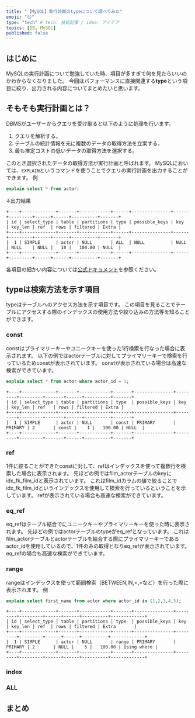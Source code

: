 ```yaml
---
title: "【MySQL】実行計画のtypeについて調べてみた"
emoji: "😊"
type: "tech" # tech: 技術記事 / idea: アイデア
topics: [DB, MySQL]
published: false
---
```

## はじめに
MySQLの実行計画について勉強していた時、項目が多すぎて何を見たらいいのかわからなくなりました。
今回はパフォーマンスに直接関連する**type**という項目に絞り、出力される内容についてまとめたいと思います。
## そもそも実行計画とは？
DBMSがユーザーからクエリを受け取ると以下のように処理を行います。

1. クエリを解析する。
2. テーブルの統計情報を元に複数のデータの取得方法を立案する。
3. 最も推定コストの低いデータの取得方法を選択する。

このとき選択されたデータの取得方法が実行計画と呼ばれます。
MySQLにおいては、`EXPLAIN`というコマンドを使うことでクエリの実行計画を出力することができます。
例
```sql
explain select * from actor;
```
↓出力結果
```
+----+-------------+-------+------------+------+---------------+------+---------+------+------+----------+-------+
| id | select_type | table | partitions | type | possible_keys | key  | key_len | ref  | rows | filtered | Extra |
+----+-------------+-------+------------+------+---------------+------+---------+------+------+----------+-------+
|  1 | SIMPLE      | actor | NULL       | ALL  | NULL          | NULL | NULL    | NULL |   10 |   100.00 | NULL  |
+----+-------------+-------+------------+------+---------------+------+---------+------+------+----------+-------+
```
各項目の細かい内容については[公式ドキュメント](https://dev.mysql.com/doc/refman/8.0/ja/explain-output.html)を参照ください。
## typeは検索方法を示す項目
typeはテーブルへのアクセス方法を示す項目です。
この項目を見ることでテーブルにアクセスする際のインデックスの使用方法や絞り込みの方法等を知ることができます。
### const
constはプライマリーキーやユニークキーを使った1行検索を行なった場合に表示されます。
以下の例ではactorテーブルに対してプライマリーキーで検索を行っているためconstが表示されています。
constが表示されている場合は高速な検索ができています。
```sql
explain select * from actor where actor_id = 1;
```
```
+----+-------------+-------+------------+-------+---------------+---------+---------+-------+------+----------+-------+
| id | select_type | table | partitions | type  | possible_keys | key     | key_len | ref   | rows | filtered | Extra |
+----+-------------+-------+------------+-------+---------------+---------+---------+-------+------+----------+-------+
|  1 | SIMPLE      | actor | NULL       | const | PRIMARY       | PRIMARY | 2       | const |    1 |   100.00 | NULL  |
+----+-------------+-------+------------+-------+---------------+---------+---------+-------+------+----------+-------+
```

### ref
1件に絞ることができたconstに対して、refはインデックスを使って複数行を検索した場合に表示されます。
先ほどの例ではfilm_actorテーブルのkeyにidx_fk_film_idと表示されています。
これはfilm_idカラムの値で絞ることでidx_fk_film_idというインデックスを使用して検索を行っているということを示しています。
refが表示されている場合も高速な検索ができています。
### eq_ref
eq_refはテーブル結合でにユニークキーやプライマリーキーを使った時に表示されます。
先ほどの例ではactorテーブルのtypeがeq_refとなっています。
これはfilm_actorテーブルとactorテーブルを結合する際にプライマリーキーであるactor_idを使用しているので、1件のみの取得となりeq_refが表示されています。
eq_refの場合も高速な検索ができています。
### range
rangeはインデックスを使って範囲検索（BETWEEN,IN,<,>など）を行った際に表示されます。
例
```sql
explain select first_name from actor where actor_id in (1,2,3,4,5);
```
```
+----+-------------+-------+------------+-------+---------------+---------+---------+------+------+----------+-------------+
| id | select_type | table | partitions | type  | possible_keys | key     | key_len | ref  | rows | filtered | Extra       |
+----+-------------+-------+------------+-------+---------------+---------+---------+------+------+----------+-------------+
|  1 | SIMPLE      | actor | NULL       | range | PRIMARY       | PRIMARY | 2       | NULL |    5 |   100.00 | Using where |
+----+-------------+-------+------------+-------+---------------+---------+---------+------+------+----------+-------------+
```
### index
### ALL
## まとめ